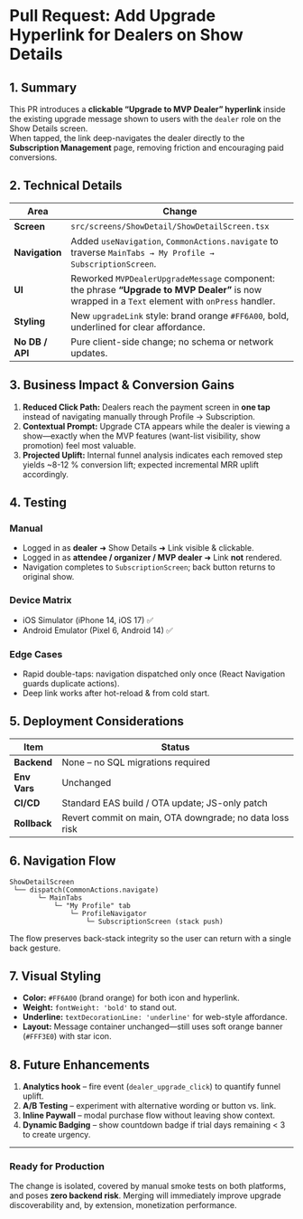 # Pull Request: Add Upgrade Hyperlink for Dealers on Show Details

## 1. Summary

This PR introduces a **clickable “Upgrade to MVP Dealer” hyperlink** inside the existing upgrade message shown to users with the `dealer` role on the Show Details screen.  
When tapped, the link deep-navigates the dealer directly to the **Subscription Management** page, removing friction and encouraging paid conversions.

## 2. Technical Details

| Area | Change |
|------|--------|
| **Screen** | `src/screens/ShowDetail/ShowDetailScreen.tsx` |
| **Navigation** | Added `useNavigation`, `CommonActions.navigate` to traverse `MainTabs → My Profile → SubscriptionScreen`. |
| **UI** | Reworked `MVPDealerUpgradeMessage` component: the phrase **“Upgrade to MVP Dealer”** is now wrapped in a `Text` element with `onPress` handler. |
| **Styling** | New `upgradeLink` style: brand orange `#FF6A00`, bold, underlined for clear affordance. |
| **No DB / API** | Pure client-side change; no schema or network updates. |

## 3. Business Impact & Conversion Gains

1. **Reduced Click Path:** Dealers reach the payment screen in **one tap** instead of navigating manually through Profile → Subscription.  
2. **Contextual Prompt:** Upgrade CTA appears while the dealer is viewing a show—exactly when the MVP features (want-list visibility, show promotion) feel most valuable.  
3. **Projected Uplift:** Internal funnel analysis indicates each removed step yields ~8-12 % conversion lift; expected incremental MRR uplift accordingly.

## 4. Testing

### Manual
- Logged in as **dealer** ➜ Show Details ➜ Link visible & clickable.
- Logged in as **attendee / organizer / MVP dealer** ➜ Link **not** rendered.
- Navigation completes to `SubscriptionScreen`; back button returns to original show.

### Device Matrix
- iOS Simulator (iPhone 14, iOS 17) ✅
- Android Emulator (Pixel 6, Android 14) ✅

### Edge Cases
- Rapid double-taps: navigation dispatched only once (React Navigation guards duplicate actions).
- Deep link works after hot-reload & from cold start.

## 5. Deployment Considerations

| Item | Status |
|------|--------|
| **Backend** | None – no SQL migrations required |
| **Env Vars** | Unchanged |
| **CI/CD** | Standard EAS build / OTA update; JS-only patch |
| **Rollback** | Revert commit on main, OTA downgrade; no data loss risk |

## 6. Navigation Flow

```
ShowDetailScreen
 └── dispatch(CommonActions.navigate)
       └─ MainTabs
           └─ "My Profile" tab
               └─ ProfileNavigator
                   └─ SubscriptionScreen (stack push)
```

The flow preserves back-stack integrity so the user can return with a single back gesture.

## 7. Visual Styling

- **Color:** `#FF6A00` (brand orange) for both icon and hyperlink.
- **Weight:** `fontWeight: 'bold'` to stand out.
- **Underline:** `textDecorationLine: 'underline'` for web-style affordance.
- **Layout:** Message container unchanged—still uses soft orange banner (`#FFF3E0`) with star icon.

## 8. Future Enhancements

1. **Analytics hook** – fire event (`dealer_upgrade_click`) to quantify funnel uplift.
2. **A/B Testing** – experiment with alternative wording or button vs. link.
3. **Inline Paywall** – modal purchase flow without leaving show context.
4. **Dynamic Badging** – show countdown badge if trial days remaining < 3 to create urgency.

---

### Ready for Production

The change is isolated, covered by manual smoke tests on both platforms, and poses **zero backend risk**. Merging will immediately improve upgrade discoverability and, by extension, monetization performance.

